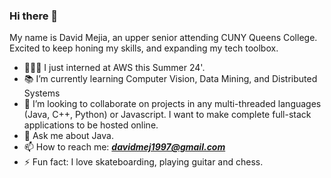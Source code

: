 ### Hi there 👋

My name is David Mejia, an upper senior attending CUNY Queens College. Excited to keep honing my skills, and expanding my tech toolbox.

- 👨🏽‍💻 I just interned at AWS this Summer 24'.
- 📚 I’m currently learning Computer Vision, Data Mining, and Distributed Systems
- 👯 I’m looking to collaborate on projects in any multi-threaded languages (Java, C++, Python) or Javascript. I want to make complete full-stack applications to be hosted online.
- 💬 Ask me about Java. 
- 📫 How to reach me: _**davidmej1997@gmail.com**_
- ⚡ Fun fact: I love skateboarding, playing guitar and chess.
